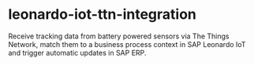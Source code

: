 # leonardo-iot-ttn-integration
Receive tracking data from battery powered sensors via The Things Network, match them to a business process context in SAP Leonardo IoT and trigger automatic updates in SAP ERP.
